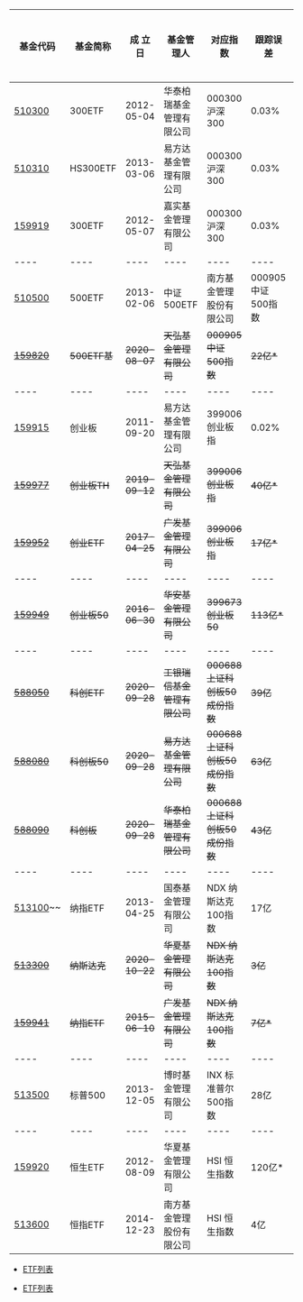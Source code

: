 
|基金代码|基金简称|成 立 日|基金管理人|对应指数|跟踪误差|市价总值（2021年04月30日）||
|---|---|---|---|---|---|---|---|
|[510300](http://fund.eastmoney.com/510300.html)|300ETF|2012-05-04|华泰柏瑞基金管理有限公司|000300 沪深300|0.03%|416亿||
|[510310](http://fund.eastmoney.com/510310.html)|HS300ETF|2013-03-06|易方达基金管理有限公司|000300 沪深300|0.03%|92亿|✔[ETF-周内效应-510310.ipynb](ETF-周内效应-510310.ipynb)|
|[159919](http://fund.eastmoney.com/159919.html)|300ETF|2012-05-07|嘉实基金管理有限公司|000300 沪深300|0.03%|200亿*||
|----|----|----|----|----|----|----|
|[510500](http://fund.eastmoney.com/510500.html)|500ETF|2013-02-06|中证500ETF|南方基金管理股份有限公司|000905 中证500指数|0.02%|390亿||
|~~[159820](http://fund.eastmoney.com/159820.html)~~|~~500ETF基~~|~~2020-08-07~~|~~天弘基金管理有限公司~~|~~000905 中证500指数~~|~~22亿*~~|--||
|----|----|----|----|----|----|----|
|[159915](http://fund.eastmoney.com/159915.html)|创业板|2011-09-20|易方达基金管理有限公司|399006 创业板指|0.02%|150亿|⛔[ETF-周内效应-159915.ipynb](ETF-周内效应-159915.ipynb)|
|~~[159977](http://fund.eastmoney.com/159977.html)~~|~~创业板TH~~|~~2019-09-12~~|~~天弘基金管理有限公司~~|~~399006 创业板指~~|~~40亿*~~|~~0.02%~~||
|~~[159952](http://fund.eastmoney.com/159952.html)~~|~~创业ETF~~|~~2017-04-25~~|~~广发基金管理有限公司~~|~~399006 创业板指~~|~~17亿*~~|~~0.03%~~||
|----|----|----|----|----|----|----|
|~~[159949](http://fund.eastmoney.com/159949.html)~~|~~创业板50~~|~~2016-06-30~~|~~华安基金管理有限公司~~|~~399673 创业板50~~|~~113亿*~~|~~0.02%~~||
|----|----|----|----|----|----|----|
|~~[588050](http://fund.eastmoney.com/159949.html)~~|~~科创ETF~~|~~2020-09-28~~|~~工银瑞信基金管理有限公司~~|~~000688 上证科创板50成份指数~~|~~39亿~~|--||
|~~[588080](http://fund.eastmoney.com/159949.html)~~|~~科创板50~~|~~2020-09-28~~|~~易方达基金管理有限公司~~|~~000688 上证科创板50成份指数~~|~~63亿~~|--||
|~~[588090](http://fund.eastmoney.com/159949.html)~~|~~科创板~~|~~2020-09-28~~|~~华泰柏瑞基金管理有限公司~~|~~000688 上证科创板50成份指数~~|~~43亿~~|--||
|----|----|----|----|----|----|----|
|[513100](http://fund.eastmoney.com/159949.html)~~|纳指ETF|2013-04-25|国泰基金管理有限公司|NDX 纳斯达克100指数|17亿|0.22%||
|~~[513300](http://fund.eastmoney.com/159949.html)~~|~~纳斯达克~~|~~2020-10-22~~|~~华夏基金管理有限公司~~|~~NDX 纳斯达克100指数~~|~~3亿~~|--||
|~~[159941](http://fund.eastmoney.com/159949.html)~~|~~纳指ETF~~|~~2015-06-10~~|~~广发基金管理有限公司~~|~~NDX 纳斯达克100指数~~|~~7亿*~~|~~0.23%~~||
|----|----|----|----|----|----|----|
|[513500](http://fund.eastmoney.com/159949.html)|标普500|2013-12-05|博时基金管理有限公司|INX 标准普尔500指数|28亿|0.23%||
|----|----|----|----|----|----|----|
|[159920](http://fund.eastmoney.com/159949.html)|恒生ETF|2012-08-09|华夏基金管理有限公司|HSI 恒生指数|120亿*|0.22%||
|[513600](http://fund.eastmoney.com/159949.html)|恒指ETF|2014-12-23|南方基金管理股份有限公司|HSI 恒生指数|4亿|0.24%||



* [ETF列表](http://www.sse.com.cn/assortment/fund/etf/list/)

* [ETF列表](http://www.szse.cn/market/product/list/etfList/index.html)

